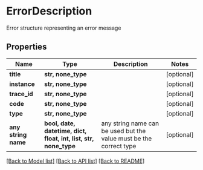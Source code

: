 # ErrorDescription

Error structure representing an error message

## Properties
Name | Type | Description | Notes
------------ | ------------- | ------------- | -------------
**title** | **str, none_type** |  | [optional] 
**instance** | **str, none_type** |  | [optional] 
**trace_id** | **str, none_type** |  | [optional] 
**code** | **str, none_type** |  | [optional] 
**type** | **str, none_type** |  | [optional] 
**any string name** | **bool, date, datetime, dict, float, int, list, str, none_type** | any string name can be used but the value must be the correct type | [optional]

[[Back to Model list]](../README.md#documentation-for-models) [[Back to API list]](../README.md#documentation-for-api-endpoints) [[Back to README]](../README.md)


